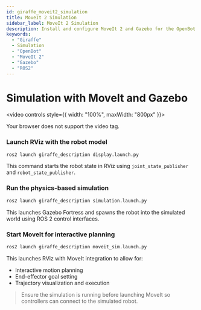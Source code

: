 ```yaml
---
id: giraffe_moveit2_simulation
title: MoveIt 2 Simulation
sidebar_label: MoveIt 2 Simulation
description: Install and configure MoveIt 2 and Gazebo for the OpenBot Giraffe workspace and run simulations.
keywords:
  - "Giraffe"
  - Simulation
  - "OpenBot"
  - "MoveIt 2"
  - "Gazebo"
  - "ROS2"
---
```


<!-- @format -->


# Simulation with MoveIt and Gazebo

<video controls style={{ width: "100%", maxWidth: "800px" }}>

  <source src="/img/moveit_sim.mp4" type="video/mp4" />
  Your browser does not support the video tag.
</video>

### Launch RViz with the robot model

```bash
ros2 launch giraffe_description display.launch.py
```

This command starts the robot state in RViz using `joint_state_publisher` and `robot_state_publisher`.

### Run the physics-based simulation

```bash
ros2 launch giraffe_description simulation.launch.py
```

This launches Gazebo Fortress and spawns the robot into the simulated world using ROS 2 control interfaces.

### Start MoveIt for interactive planning

```bash
ros2 launch giraffe_description moveit_sim.launch.py
```

This launches RViz with MoveIt integration to allow for:

- Interactive motion planning
- End-effector goal setting
- Trajectory visualization and execution

> Ensure the simulation is running before launching MoveIt so controllers can connect to the simulated robot.
